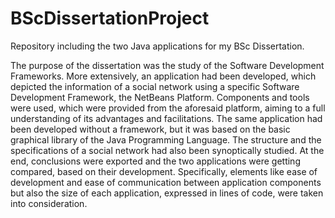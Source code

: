 # BScDissertationProject
Repository including the two Java applications for my BSc Dissertation.

The purpose of the dissertation was the study of the Software Development Frameworks. More extensively, an application had been developed, which depicted the information of a social network using a specific Software Development Framework, the NetBeans Platform. Components and tools were used, which were provided from the aforesaid platform, aiming to a full understanding of its advantages and facilitations. The same application had been developed without a framework, but it was based on the basic graphical library of the Java Programming Language. The structure and the specifications of a social network had also been synoptically studied. At the end, conclusions were exported and the two applications were getting compared, based on their development. Specifically, elements like ease of development and ease of communication between application components but also the size of each application, expressed in lines of code, were taken into consideration.
